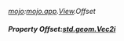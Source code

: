 _[mojo](../../modules/mojo/mojo-module.md):[mojo.app](../../modules/mojo/mojo-app.md).[View](../../modules/mojo/mojo-app-view.md).Offset_
##### Property Offset:[std.geom.Vec2i](../../modules/std/std-geom-vec2i.md)
